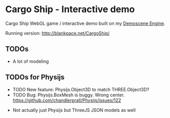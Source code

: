# Cargo Ship - Interactive demo

Cargo Ship WebGL game / interactive demo built on my [Demoscene Engine](https://github.com/Hellenic/demoscene-engine).

Running version: http://blankpace.net/CargoShip/

## TODOs
 - A lot of modeling

## TODOs for Physijs
- TODO New feature: Physijs.Object3D to match THREE.Object3D?
- TODO Bug: Physijs.BoxMesh is buggy. Wrong center. https://github.com/chandlerprall/Physijs/issues/122
* Not actually just Physijs but ThreeJS JSON models as well
